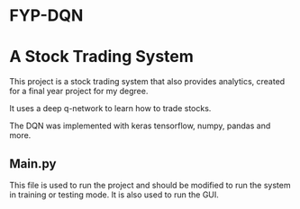 # FYP-DQN
<html>
<h1>A Stock Trading System</h1>
<div>
This project is a stock trading system that also provides analytics,
created for a final year project for my degree. 


It uses a deep q-network to learn how to trade stocks. 

The DQN was implemented with keras tensorflow, numpy, pandas and more.
</div>

<h2> Main.py </h2>
<div>
This file is used to run the project and should be modified to
run the system in training or testing mode. It is also used to run 
the GUI.
</div>

</html>
